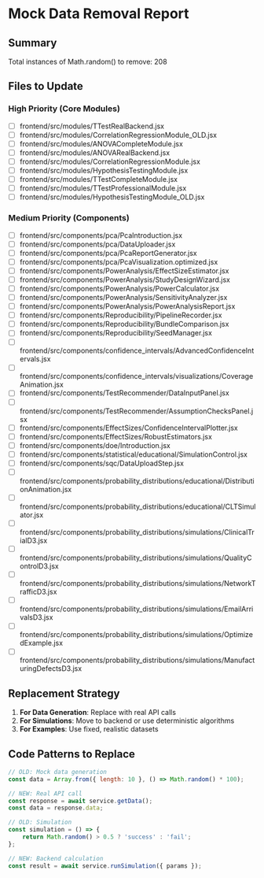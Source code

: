 # Mock Data Removal Report

## Summary
Total instances of Math.random() to remove:      208

## Files to Update

### High Priority (Core Modules)
- [ ] frontend/src/modules/TTestRealBackend.jsx
- [ ] frontend/src/modules/CorrelationRegressionModule_OLD.jsx
- [ ] frontend/src/modules/ANOVACompleteModule.jsx
- [ ] frontend/src/modules/ANOVARealBackend.jsx
- [ ] frontend/src/modules/CorrelationRegressionModule.jsx
- [ ] frontend/src/modules/HypothesisTestingModule.jsx
- [ ] frontend/src/modules/TTestCompleteModule.jsx
- [ ] frontend/src/modules/TTestProfessionalModule.jsx
- [ ] frontend/src/modules/HypothesisTestingModule_OLD.jsx

### Medium Priority (Components)
- [ ] frontend/src/components/pca/PcaIntroduction.jsx
- [ ] frontend/src/components/pca/DataUploader.jsx
- [ ] frontend/src/components/pca/PcaReportGenerator.jsx
- [ ] frontend/src/components/pca/PcaVisualization.optimized.jsx
- [ ] frontend/src/components/PowerAnalysis/EffectSizeEstimator.jsx
- [ ] frontend/src/components/PowerAnalysis/StudyDesignWizard.jsx
- [ ] frontend/src/components/PowerAnalysis/PowerCalculator.jsx
- [ ] frontend/src/components/PowerAnalysis/SensitivityAnalyzer.jsx
- [ ] frontend/src/components/PowerAnalysis/PowerAnalysisReport.jsx
- [ ] frontend/src/components/Reproducibility/PipelineRecorder.jsx
- [ ] frontend/src/components/Reproducibility/BundleComparison.jsx
- [ ] frontend/src/components/Reproducibility/SeedManager.jsx
- [ ] frontend/src/components/confidence_intervals/AdvancedConfidenceIntervals.jsx
- [ ] frontend/src/components/confidence_intervals/visualizations/CoverageAnimation.jsx
- [ ] frontend/src/components/TestRecommender/DataInputPanel.jsx
- [ ] frontend/src/components/TestRecommender/AssumptionChecksPanel.jsx
- [ ] frontend/src/components/EffectSizes/ConfidenceIntervalPlotter.jsx
- [ ] frontend/src/components/EffectSizes/RobustEstimators.jsx
- [ ] frontend/src/components/doe/Introduction.jsx
- [ ] frontend/src/components/statistical/educational/SimulationControl.jsx
- [ ] frontend/src/components/sqc/DataUploadStep.jsx
- [ ] frontend/src/components/probability_distributions/educational/DistributionAnimation.jsx
- [ ] frontend/src/components/probability_distributions/educational/CLTSimulator.jsx
- [ ] frontend/src/components/probability_distributions/simulations/ClinicalTrialD3.jsx
- [ ] frontend/src/components/probability_distributions/simulations/QualityControlD3.jsx
- [ ] frontend/src/components/probability_distributions/simulations/NetworkTrafficD3.jsx
- [ ] frontend/src/components/probability_distributions/simulations/EmailArrivalsD3.jsx
- [ ] frontend/src/components/probability_distributions/simulations/OptimizedExample.jsx
- [ ] frontend/src/components/probability_distributions/simulations/ManufacturingDefectsD3.jsx

## Replacement Strategy

1. **For Data Generation**: Replace with real API calls
2. **For Simulations**: Move to backend or use deterministic algorithms
3. **For Examples**: Use fixed, realistic datasets

## Code Patterns to Replace

```javascript
// OLD: Mock data generation
const data = Array.from({ length: 10 }, () => Math.random() * 100);

// NEW: Real API call
const response = await service.getData();
const data = response.data;
```

```javascript
// OLD: Simulation
const simulation = () => {
    return Math.random() > 0.5 ? 'success' : 'fail';
};

// NEW: Backend calculation
const result = await service.runSimulation({ params });
```
